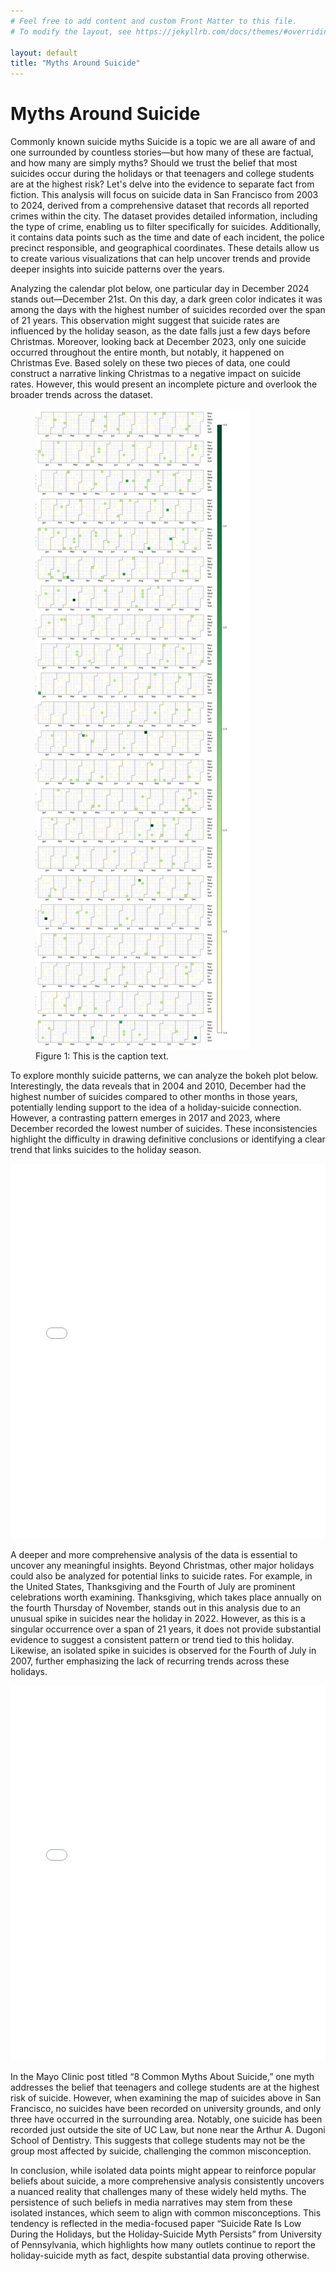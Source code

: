 ```yaml
---
# Feel free to add content and custom Front Matter to this file.
# To modify the layout, see https://jekyllrb.com/docs/themes/#overriding-theme-defaults

layout: default
title: "Myths Around Suicide"
---
```


# Myths Around Suicide

Commonly known suicide myths Suicide is a topic we are all aware of and one surrounded by countless stories—but how many of these are factual, and how many are simply myths? 
Should we trust the belief that most suicides occur during the holidays or that teenagers and college students are at the highest risk? Let's delve into the evidence to separate fact from fiction. 
This analysis will focus on suicide data in San Francisco from 2003 to 2024, derived from a comprehensive dataset that records all reported crimes within the city. The dataset provides detailed information, including the type of crime, enabling us to filter specifically for suicides. Additionally, it contains data points such as the time and date of each incident, the police precinct responsible, and geographical coordinates. These details allow us to create various visualizations that can help uncover trends and provide deeper insights into suicide patterns over the years. 

Analyzing the calendar plot below, one particular day in December 2024 stands out—December 21st. On this day, a dark green color indicates it was among the days with the highest number of suicides recorded over the span of 21 years. This observation might suggest that suicide rates are influenced by the holiday season, as the date falls just a few days before Christmas. Moreover, looking back at December 2023, only one suicide occurred throughout the entire month, but notably, it happened on Christmas Eve. Based solely on these two pieces of data, one could construct a narrative linking Christmas to a negative impact on suicide rates. However, this would present an incomplete picture and overlook the broader trends across the dataset. 

<figure>
  <img src="assets/calendar_plot.png" alt="Calender Plot" />
  <figcaption>Figure 1: This is the caption text.</figcaption>
</figure>

To explore monthly suicide patterns, we can analyze the bokeh plot below. Interestingly, the data reveals that in 2004 and 2010, December had the highest number of suicides compared to other months in those years, potentially lending support to the idea of a holiday-suicide connection. However, a contrasting pattern emerges in 2017 and 2023, where December recorded the lowest number of suicides. These inconsistencies highlight the difficulty in drawing definitive conclusions or identifying a clear trend that links suicides to the holiday season. 

<iframe src="assets/bokeh_plot.html" width="100%" height="600" style="border:none;"></iframe>

A deeper and more comprehensive analysis of the data is essential to uncover any meaningful insights. Beyond Christmas, other major holidays could also be analyzed for potential links to suicide rates. For example, in the United States, Thanksgiving and the Fourth of July are prominent celebrations worth examining. Thanksgiving, which takes place annually on the fourth Thursday of November, stands out in this analysis due to an unusual spike in suicides near the holiday in 2022. However, as this is a singular occurrence over a span of 21 years, it does not provide substantial evidence to suggest a consistent pattern or trend tied to this holiday. Likewise, an isolated spike in suicides is observed for the Fourth of July in 2007, further emphasizing the lack of recurring trends across these holidays. 

<iframe src="assets/map.html" width="100%" height="600" style="border:none;"></iframe>

In the Mayo Clinic post titled “8 Common Myths About Suicide,” one myth addresses the belief that teenagers and college students are at the highest risk of suicide. However, when examining the map of suicides above in San Francisco, no suicides have been recorded on university grounds, and only three have occurred in the surrounding area. Notably, one suicide has been recorded just outside the site of UC Law, but none near the Arthur A. Dugoni School of Dentistry. This suggests that college students may not be the group most affected by suicide, challenging the common misconception. 

In conclusion, while isolated data points might appear to reinforce popular beliefs about suicide, a more comprehensive analysis consistently uncovers a nuanced reality that challenges many of these widely held myths. The persistence of such beliefs in media narratives may stem from these isolated instances, which seem to align with common misconceptions. This tendency is reflected in the media-focused paper “Suicide Rate Is Low During the Holidays, but the Holiday-Suicide Myth Persists” from University of Pennsylvania, which highlights how many outlets continue to report the holiday-suicide myth as fact, despite substantial data proving otherwise.